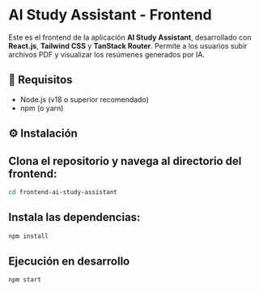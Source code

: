 # AI Study Assistant - Frontend

Este es el frontend de la aplicación **AI Study Assistant**, desarrollado con **React.js**, **Tailwind CSS** y **TanStack Router**. Permite a los usuarios subir archivos PDF y visualizar los resúmenes generados por IA.

## 🚀 Requisitos

- Node.js (v18 o superior recomendado)
- npm (o yarn)

## ⚙️ Instalación

## Clona el repositorio y navega al directorio del frontend:

```bash
cd frontend-ai-study-assistant
```

## Instala las dependencias:

```bash
npm install
```

##  Ejecución en desarrollo

```bash
npm start
```